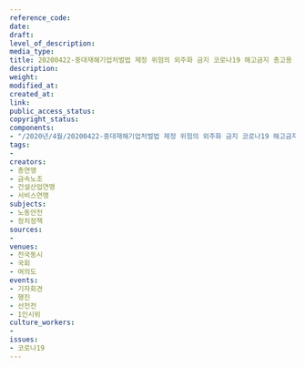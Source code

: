 ```yaml
---
reference_code: 
date: 
draft: 
level_of_description: 
media_type: 
title: 20200422-중대재해기업처벌법 제정 위험의 외주화 금지 코로나19 해고금지 총고용 보장 촉구 4.22 민주노총 전국 공동행동
description: 
weight: 
modified_at: 
created_at: 
link: 
public_access_status: 
copyright_status: 
components:
- "/2020년/4월/20200422-중대재해기업처벌법 제정 위험의 외주화 금지 코로나19 해고금지 총고용 보장 촉구 4.22 민주노총 전국 공동행동/_CTU6690.jpg"
tags:
- 
creators:
- 총연맹
- 금속노조
- 건설산업연맹
- 서비스연맹
subjects:
- 노동안전
- 정치정책
sources:
- 
venues:
- 전국동시
- 국회
- 여의도
events:
- 기자회견
- 행진
- 선전전
- 1인시위
culture_workers:
- 
issues:
- 코로나19
---
```

